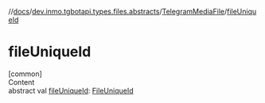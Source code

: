 //[docs](../../../index.md)/[dev.inmo.tgbotapi.types.files.abstracts](../index.md)/[TelegramMediaFile](index.md)/[fileUniqueId](file-unique-id.md)



# fileUniqueId  
[common]  
Content  
abstract val [fileUniqueId](file-unique-id.md): [FileUniqueId](../../dev.inmo.tgbotapi.types/index.md#%5Bdev.inmo.tgbotapi.types%2FFileUniqueId%2F%2F%2FPointingToDeclaration%2F%5D%2FClasslikes%2F625018081)  



